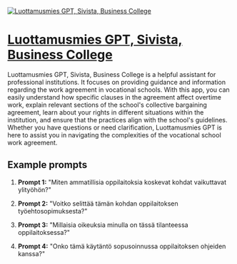 [![Luottamusmies GPT, Sivista, Business College](https://files.oaiusercontent.com/file-ZOnnVpURwXGRGQL1qf6zlLPa?se=2123-10-17T10%3A33%3A58Z&sp=r&sv=2021-08-06&sr=b&rscc=max-age%3D31536000%2C%20immutable&rscd=attachment%3B%20filename%3D85d67ef9-8a0e-4c26-b866-1ab925cbf99d.png&sig=3ksrOVuCvUmX/nYSwcm7%2B3dqbPeYJjVdCCIIPeQ/Ekk%3D)](https://chat.openai.com/g/g-pA9BGXVId-luottamusmies-gpt-sivista-business-college)

# [Luottamusmies GPT, Sivista, Business College](https://chat.openai.com/g/g-pA9BGXVId-luottamusmies-gpt-sivista-business-college)

Luottamusmies GPT, Sivista, Business College is a helpful assistant for professional institutions. It focuses on providing guidance and information regarding the work agreement in vocational schools. With this app, you can easily understand how specific clauses in the agreement affect overtime work, explain relevant sections of the school's collective bargaining agreement, learn about your rights in different situations within the institution, and ensure that the practices align with the school's guidelines. Whether you have questions or need clarification, Luottamusmies GPT is here to assist you in navigating the complexities of the vocational school work agreement.

## Example prompts

1. **Prompt 1:** "Miten ammatillisia oppilaitoksia koskevat kohdat vaikuttavat ylityöhön?"

2. **Prompt 2:** "Voitko selittää tämän kohdan oppilaitoksen työehtosopimuksesta?"

3. **Prompt 3:** "Millaisia oikeuksia minulla on tässä tilanteessa oppilaitoksessa?"

4. **Prompt 4:** "Onko tämä käytäntö sopusoinnussa oppilaitoksen ohjeiden kanssa?"
